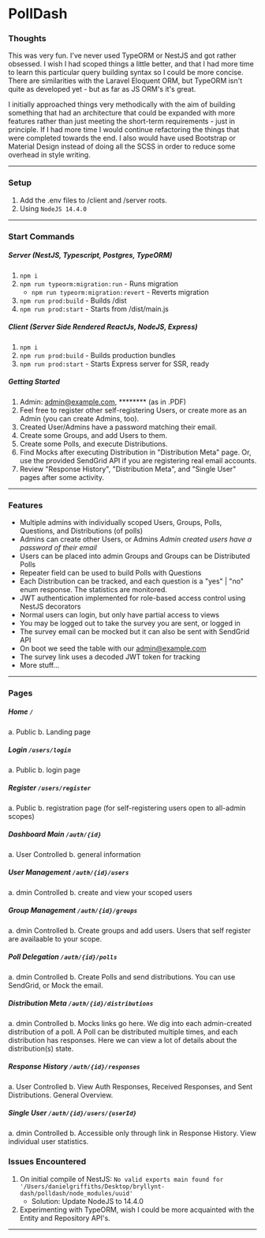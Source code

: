# PollDash

### Thoughts

This was very fun. I've never used TypeORM or NestJS and got rather obsessed. I wish I had scoped things a little better, and that I had more time to learn this particular query building syntax so I could be more concise. There are similarities with the Laravel Eloquent ORM, but TypeORM isn't quite as developed yet - but as far as JS ORM's it's great.

I initially approached things very methodically with the aim of building something that had an architecture that could be expanded with more features rather than just meeting the short-term requirements - just in principle. If I had more time I would continue refactoring the things that were completed towards the end. I also would have used Bootstrap or Material Design instead of doing all the SCSS in order to reduce some overhead in style writing.

---

### Setup

1. Add the .env files to /client and /server roots.
2. Using `NodeJS 14.4.0`

---

### Start Commands

##### Server (NestJS, Typescript, Postgres, TypeORM)

1. `npm i`
2. `npm run typeorm:migration:run` - Runs migration
   - `npm run typeorm:migration:revert` - Reverts migration
3. `npm run prod:build` - Builds /dist
4. `npm run prod:start` - Starts from /dist/main.js

##### Client (Server Side Rendered ReactJs, NodeJS, Express)

1. `npm i`
2. `npm run prod:build` - Builds production bundles
3. `npm run prod:start` - Starts Express server for SSR, ready

##### Getting Started

1. Admin: admin@example.com, ******** (as in .PDF)
2. Feel free to register other self-registering Users, or create more as an Admin (you can create Admins, too).
3. Created User/Admins have a password matching their email.
4. Create some Groups, and add Users to them.
5. Create some Polls, and execute Distributions.
6. Find Mocks after executing Distribution in "Distribution Meta" page. Or, use the provided SendGrid API if you are registering real email accounts.
7. Review "Response History", "Distribution Meta", and "Single User" pages after some activity.

---

### Features

- Multiple admins with individually scoped Users, Groups, Polls, Questions, and Distributions (of polls)
- Admins can create other Users, or Admins *Admin created users have a password of their email*
- Users can be placed into admin Groups and Groups can be Distributed Polls
- Repeater field can be used to build Polls with Questions
- Each Distribution can be tracked, and each question is a "yes" | "no" enum response. The statistics are monitored.
- JWT authentication implemented for role-based access control using NestJS decorators
- Normal users can login, but only have partial access to views
- You may be logged out to take the survey you are sent, or logged in
- The survey email can be mocked but it can also be sent with SendGrid API
- On boot we seed the table with our admin@example.com
- The survey link uses a decoded JWT token for tracking
- More stuff...

---

### Pages

##### Home `/`

a. Public
b. Landing page

##### Login `/users/login`

a. Public
b. login page

##### Register `/users/register`

a. Public
b. registration page (for self-registering users open to all-admin scopes)

##### Dashboard Main `/auth/{id}`

a. User Controlled
b. general information

##### User Management `/auth/{id}/users`

a. dmin Controlled
b. create and view your scoped users

##### Group Management `/auth/{id}/groups`

a. dmin Controlled
b. Create groups and add users. Users that self register are availaable to your scope.

##### Poll Delegation `/auth/{id}/polls`

a. dmin Controlled
b. Create Polls and send distributions. You can use SendGrid, or Mock the email.

##### Distribution Meta `/auth/{id}/distributions`

a. dmin Controlled
b. Mocks links go here. We dig into each admin-created distribution of a poll. A Poll can be distributed multiple times, and each distribution has responses. Here we can view a lot of details about the distribution(s) state.

##### Response History `/auth/{id}/responses`

a. User Controlled
b. View Auth Responses, Received Responses, and Sent Distributions. General Overview.

##### Single User `/auth/{id}/users/{userId}`

a. dmin Controlled
b. Accessible only through link in Response History. View individual user statistics.

### Issues Encountered

1. On initial compile of NestJS: `No valid exports main found for '/Users/danielgriffiths/Desktop/bryllynt-dash/polldash/node_modules/uuid'`
   - Solution: Update NodeJS to 14.4.0
2. Experimenting with TypeORM, wish I could be more acquainted with the Entity and Repository API's.

---
